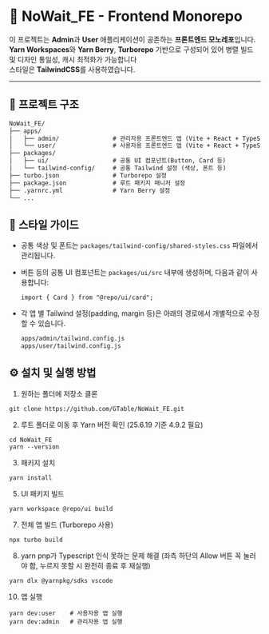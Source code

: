 # 🧩 NoWait_FE - Frontend Monorepo

이 프로젝트는 **Admin**과 **User** 애플리케이션이 공존하는 **프론트엔드 모노레포**입니다.<br/>
**Yarn Workspaces**와 **Yarn Berry**, **Turborepo** 기반으로 구성되어 있어 병렬 빌드 및 디자인 통일성, 캐시 최적화가 가능합니다<br/>
스타일은 **TailwindCSS**를 사용하였습니다.

---

## 📁 프로젝트 구조
```txt
NoWait_FE/
├── apps/
│   ├── admin/               # 관리자용 프론트엔드 앱 (Vite + React + TypeScript)
│   └── user/                # 사용자용 프론트엔드 앱 (Vite + React + TypeScript)
├── packages/
│   ├── ui/                  # 공통 UI 컴포넌트(Button, Card 등)
│   └── tailwind-config/     # 공통 Tailwind 설정 (색상, 폰트 등)
├── turbo.json               # Turborepo 설정
├── package.json             # 루트 패키지 매니저 설정
├── .yarnrc.yml              # Yarn Berry 설정
└── ...
```
## 🎨 스타일 가이드

- 공통 색상 및 폰트는 `packages/tailwind-config/shared-styles.css` 파일에서 관리됩니다.
- 버튼 등의 공통 UI 컴포넌트는 `packages/ui/src` 내부에 생성하며, 다음과 같이 사용합니다:

  ```tsx
  import { Card } from "@repo/ui/card";
  ```
- 각 앱 별 Tailwind 설정(padding, margin 등)은 아래의 경로에서 개별적으로 수정할 수 있습니다.
  ```txt
  apps/admin/tailwind.config.js
  apps/user/tailwind.config.js
  ```
## ⚙️ 설치 및 실행 방법
1. 원하는 폴더에 저장소 클론
```tsx
git clone https://github.com/GTable/NoWait_FE.git
```
2. 루트 폴더로 이동 후 Yarn 버전 확인 (25.6.19 기준 4.9.2 필요)
```tsx
cd NoWait_FE
yarn --version
```
3. 패키지 설치
```tsx
yarn install
```
5. UI 패키지 빌드
```tsx
yarn workspace @repo/ui build
```
7. 전체 앱 빌드 (Turborepo 사용)
```tsx
npx turbo build
```
8. yarn pnp가 Typescript 인식 못하는 문제 해결 (좌측 하단의 Allow 버튼 꼭 눌러야 함, 누르지 못할 시 완전히 종료 후 재실행)
```tsx
yarn dlx @yarnpkg/sdks vscode
```
10. 앱 실행
```tsx
yarn dev:user    # 사용자용 앱 실행  
yarn dev:admin   # 관리자용 앱 실행
```
